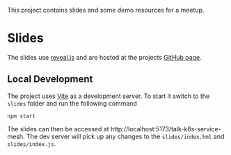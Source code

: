 This project contains slides and some demo resources for a meetup.

# Slides

The slides use [reveal.js](https://revealjs.com/) and are hosted at the
projects [GitHub page](https://tfkhim.github.io/talk-k8s-service-mesh).

## Local Development

The project uses [Vite](https://vitejs.dev/) as a development server.
To start it switch to the `slides` folder and run the following command

    npm start

The slides can then be accessed at http://localhost:5173/talk-k8s-service-mesh. The dev server
will pick up any changes to the `slides/index.hml` and `slides/index.js`.
